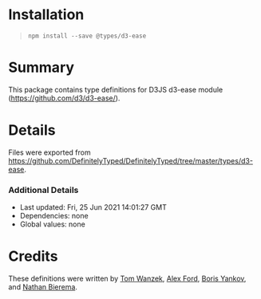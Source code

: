 # Installation
> `npm install --save @types/d3-ease`

# Summary
This package contains type definitions for D3JS d3-ease module (https://github.com/d3/d3-ease/).

# Details
Files were exported from https://github.com/DefinitelyTyped/DefinitelyTyped/tree/master/types/d3-ease.

### Additional Details
 * Last updated: Fri, 25 Jun 2021 14:01:27 GMT
 * Dependencies: none
 * Global values: none

# Credits
These definitions were written by [Tom Wanzek](https://github.com/tomwanzek), [Alex Ford](https://github.com/gustavderdrache), [Boris Yankov](https://github.com/borisyankov), and [Nathan Bierema](https://github.com/Methuselah96).
